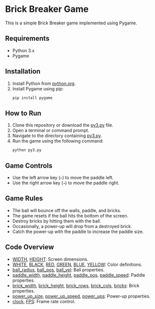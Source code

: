 # Brick Breaker Game

This is a simple Brick Breaker game implemented using Pygame.

## Requirements

- Python 3.x
- Pygame

## Installation

1. Install Python from [python.org](https://www.python.org/).
2. Install Pygame using pip:
    ```sh
    pip install pygame
    ```

## How to Run

1. Clone this repository or download the [py3.py](http://_vscodecontentref_/0) file.
2. Open a terminal or command prompt.
3. Navigate to the directory containing [py3.py](http://_vscodecontentref_/1).
4. Run the game using the following command:
    ```sh
    python py3.py
    ```

## Game Controls

- Use the left arrow key (`←`) to move the paddle left.
- Use the right arrow key (`→`) to move the paddle right.

## Game Rules

- The ball will bounce off the walls, paddle, and bricks.
- The game resets if the ball hits the bottom of the screen.
- Destroy bricks by hitting them with the ball.
- Occasionally, a power-up will drop from a destroyed brick.
- Catch the power-up with the paddle to increase the paddle size.

## Code Overview

- [WIDTH](http://_vscodecontentref_/2), [HEIGHT](http://_vscodecontentref_/3): Screen dimensions.
- [WHITE](http://_vscodecontentref_/4), [BLACK](http://_vscodecontentref_/5), [RED](http://_vscodecontentref_/6), [GREEN](http://_vscodecontentref_/7), [BLUE](http://_vscodecontentref_/8), [YELLOW](http://_vscodecontentref_/9): Color definitions.
- [ball_radius](http://_vscodecontentref_/10), [ball_pos](http://_vscodecontentref_/11), [ball_vel](http://_vscodecontentref_/12): Ball properties.
- [paddle_width](http://_vscodecontentref_/13), [paddle_height](http://_vscodecontentref_/14), [paddle_pos](http://_vscodecontentref_/15), [paddle_speed](http://_vscodecontentref_/16): Paddle properties.
- [brick_width](http://_vscodecontentref_/17), [brick_height](http://_vscodecontentref_/18), [brick_rows](http://_vscodecontentref_/19), [brick_cols](http://_vscodecontentref_/20), [bricks](http://_vscodecontentref_/21): Brick properties.
- [power_up_size](http://_vscodecontentref_/22), [power_up_speed](http://_vscodecontentref_/23), [power_ups](http://_vscodecontentref_/24): Power-up properties.
- [clock](http://_vscodecontentref_/25), [FPS](http://_vscodecontentref_/26): Frame rate control.
